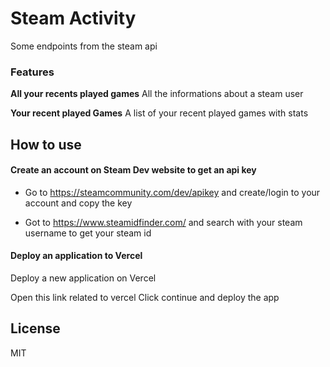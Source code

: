 # Steam Activity
Some endpoints from the steam api

### Features 
**All your recents played games** All the informations about a steam user

**Your recent played Games** A list of your recent played games with stats
	
## How to use
#### Create an account on Steam Dev website to get an api key

- Go to <a href="https://steamcommunity.com/dev/apikey" target="_blank">https://steamcommunity.com/dev/apikey</a> and create/login to your account and copy the key

- Got to <a href="https://www.steamidfinder.com/" target="_blank">https://www.steamidfinder.com/</a> and search with your steam username to get your steam id

####  Deploy an application to Vercel

Deploy a new application on Vercel

Open this link related to vercel
Click continue and deploy the app


## License

MIT
